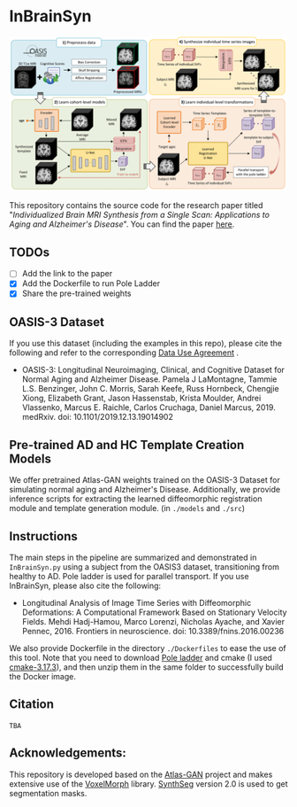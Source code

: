 # InBrainSyn

![Pipeline](./figs/pipeline.png)

This repository contains the source code for the research paper titled "*Individualized Brain MRI Synthesis from a Single Scan: Applications to Aging and Alzheimer's Disease*". You can find the paper [here](xxx).

## TODOs
- [ ] Add the link to the paper
- [X] Add the Dockerfile to run Pole Ladder
- [X] Share the pre-trained weights

## OASIS-3 Dataset
If you use this dataset (including the examples in this repo), please cite the following and refer to the corresponding [Data Use Agreement](https://www.oasis-brains.org/#access) .
- OASIS-3: Longitudinal Neuroimaging, Clinical, and Cognitive Dataset for Normal Aging and Alzheimer Disease.
Pamela J LaMontagne, Tammie L.S. Benzinger, John C. Morris, Sarah Keefe, Russ Hornbeck, Chengjie Xiong, Elizabeth Grant, Jason Hassenstab, Krista Moulder, Andrei Vlassenko, Marcus E. Raichle, Carlos Cruchaga, Daniel Marcus, 2019. medRxiv. doi: 10.1101/2019.12.13.19014902

## Pre-trained AD and HC Template Creation Models
We offer pretrained Atlas-GAN weights trained on the OASIS-3 Dataset for simulating normal aging and Alzheimer's Disease. Additionally, we provide inference scripts for extracting the learned diffeomorphic registration module and template generation module. (in `./models` and `./src`)

## Instructions
The main steps in the pipeline are summarized and demonstrated in `InBrainSyn.py` using a subject from the OASIS3 dataset, transitioning from healthy to AD. Pole ladder is used for parallel transport. If you use InBrainSyn, please also cite the following:

- Longitudinal Analysis of Image Time Series with Diffeomorphic Deformations: A Computational Framework Based on Stationary Velocity Fields.
Mehdi Hadj-Hamou, Marco Lorenzi, Nicholas Ayache, and Xavier Pennec, 2016. Frontiers in neuroscience. doi: 10.3389/fnins.2016.00236

We also provide Dockerfile in the directory `./Dockerfiles` to ease the use of this tool. Note that you need to download [Pole ladder](http://www-sop.inria.fr/teams/asclepios/software/LCClogDemons/Ladder.tar.gz) and cmake (I used [cmake-3.17.3](https://cmake.org/files/v3.17/)), and then unzip them in the same folder to successfully build the Docker image.

## Citation
```
TBA
```

## Acknowledgements:
This repository is developed based on the [Atlas-GAN](https://github.com/neel-dey/Atlas-GAN) project and makes extensive use of the [VoxelMorph](https://github.com/voxelmorph/voxelmorph) library. [SynthSeg](https://github.com/BBillot/SynthSeg) version 2.0 is used to get segmentation masks. 


